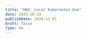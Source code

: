 ```yaml
---
title: "HW2: Local Kubernetes Due"
date: 2024-10-29
publishDate: 2020-12-01
draft: false
type: hw
---
```

